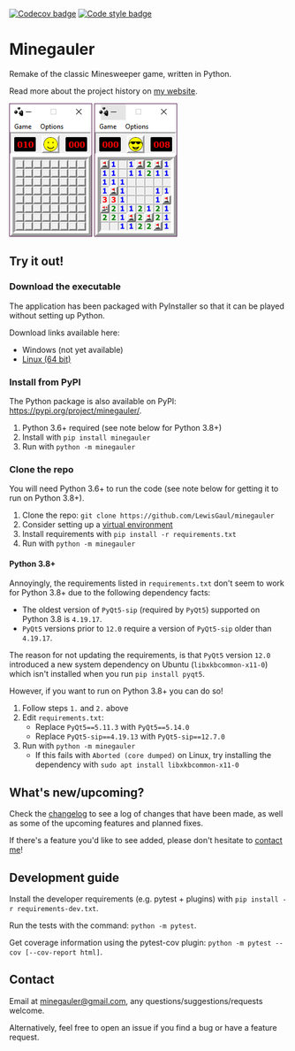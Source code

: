 [![Codecov badge](https://img.shields.io/codecov/c/github/LewisGaul/minegauler?token=85d4f08d368940708556d49c3150c06a)](https://codecov.io/gh/LewisGaul/minegauler/)
[![Code style badge](https://img.shields.io/badge/code%20style-black-000000.svg)](https://black.readthedocs.io/en/stable/)

# Minegauler

Remake of the classic Minesweeper game, written in Python.

Read more about the project history on [my website](https://www.lewisgaul.co.uk/minegauler.html).


![img1](img/screenshots/beginner_start.png)
![img2](img/screenshots/beginner_win.png)


## Try it out!

### Download the executable

The application has been packaged with PyInstaller so that it can be played without setting up Python.

Download links available here:
 - Windows (not yet available)
 - [Linux (64 bit)](https://github.com/LewisGaul/minegauler/raw/master/releases/minegauler-4.0.4-linux-x86_64.tar.gz)


### Install from PyPI

The Python package is also available on PyPI: https://pypi.org/project/minegauler/.

 1. Python 3.6+ required (see note below for Python 3.8+)
 2. Install with `pip install minegauler`
 3. Run with `python -m minegauler`


### Clone the repo

You will need Python 3.6+ to run the code (see note below for getting it to run on Python 3.8+).

 1. Clone the repo: `git clone https://github.com/LewisGaul/minegauler`
 2. Consider setting up a [virtual environment](https://docs.python.org/3/tutorial/venv.html)
 3. Install requirements with `pip install -r requirements.txt`
 4. Run with `python -m minegauler`


#### Python 3.8+

Annoyingly, the requirements listed in `requirements.txt` don't seem to work for Python 3.8+ due to the following dependency facts:

 - The oldest version of `PyQt5-sip` (required by `PyQt5`) supported on Python 3.8 is `4.19.17`.
 - `PyQt5` versions prior to `12.0` require a version of `PyQt5-sip` older than `4.19.17`.

The reason for not updating the requirements, is that `PyQt5` version `12.0` introduced a new system dependency on Ubuntu (`libxkbcommon-x11-0`) which isn't installed when you run `pip install pyqt5`.

However, if you want to run on Python 3.8+ you can do so!

 1. Follow steps `1.` and `2.` above
 2. Edit `requirements.txt`:
    - Replace `PyQt5==5.11.3` with `PyQt5==5.14.0`
    - Replace `PyQt5-sip==4.19.13` with `PyQt5-sip==12.7.0`
 3. Run with `python -m minegauler`
    - If this fails with `Aborted (core dumped)` on Linux, try installing the dependency with `sudo apt install libxkbcommon-x11-0`


## What's new/upcoming?

Check the [changelog](CHANGELOG.md) to see a log of changes that have been made, as well as some of the upcoming features and planned fixes.

If there's a feature you'd like to see added, please don't hesitate to [contact me](#Contact)!


## Development guide

Install the developer requirements (e.g. pytest + plugins) with `pip install -r requirements-dev.txt`.

Run the tests with the command: `python -m pytest`.

Get coverage information using the pytest-cov plugin: `python -m pytest --cov [--cov-report html]`.



## Contact

Email at minegauler@gmail.com, any questions/suggestions/requests welcome.

Alternatively, feel free to open an issue if you find a bug or have a feature request.
